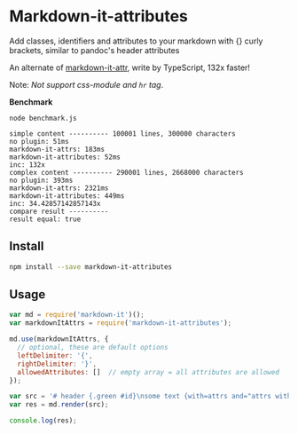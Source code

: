 # Markdown-it-attributes

Add classes, identifiers and attributes to your markdown with {} curly brackets, similar to pandoc's header attributes

An alternate of [markdown-it-attr](https://github.com/arve0/markdown-it-attrs), write by TypeScript, 132x faster!

Note: *Not support css-module and `hr` tag*.

**Benchmark**

```
node benchmark.js

simple content ---------- 100001 lines, 300000 characters
no plugin: 51ms
markdown-it-attrs: 183ms
markdown-it-attributes: 52ms
inc: 132x
complex content ---------- 290001 lines, 2668000 characters
no plugin: 393ms
markdown-it-attrs: 2321ms
markdown-it-attributes: 449ms
inc: 34.42857142857143x
compare result ----------
result equal: true
```

## Install

```sh
npm install --save markdown-it-attributes
```

## Usage

```js
var md = require('markdown-it')();
var markdownItAttrs = require('markdown-it-attributes');

md.use(markdownItAttrs, {
  // optional, these are default options
  leftDelimiter: '{',
  rightDelimiter: '}',
  allowedAttributes: []  // empty array = all attributes are allowed
});

var src = '# header {.green #id}\nsome text {with=attrs and="attrs with space"}';
var res = md.render(src);

console.log(res);
```
